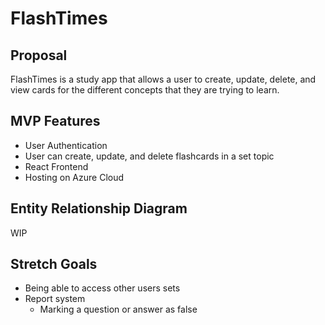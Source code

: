 # FlashTimes
## Proposal
FlashTimes is a study app that allows a user to create, update, delete, and view cards for the different concepts that they are trying to learn.

## MVP Features
- User Authentication
- User can create, update, and delete flashcards in a set topic
- React Frontend
- Hosting on Azure Cloud

## Entity Relationship Diagram
WIP
## Stretch Goals
- Being able to access other users sets
- Report system
  - Marking a question or answer as false
 
  
  
